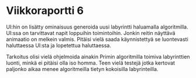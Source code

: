 # Viikkoraportti 6

UI:hin on lisätty ominaisuus generoida uusi labyrintti haluamalla algoritmilla. UI:ssa on tarvittavat napit loppuihin toimintoihin. Jonkin reitin näyttävä animaatio on melkein valmis. Pitäisi vielä saada käynnistettyä se luontevasti haluttaessa UI:sta ja lopetettua haluttaessa.

Tarkoitus olisi vielä ohjelmoida ainakin Primin algoritmilla toimiva labyrinttien luonti, minkä ei pitäisi olla iso homma. Teen vielä testejä jotka kertovat paljonko aikaa menee algoritmeilla tietyn kokoisilla labyrinteilla.
